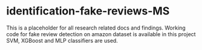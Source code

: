 # identification-fake-reviews-MS
This is a placeholder for all research related docs and findings.
Working code for fake review detection on amazon dataset is available in this project
SVM, XGBoost and MLP classifiers are used.
